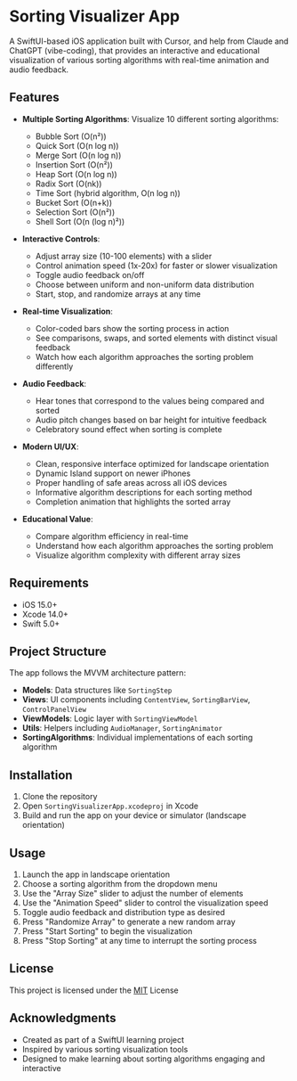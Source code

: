 # Sorting Visualizer App

A SwiftUI-based iOS application built with Cursor, and help from Claude and ChatGPT (vibe-coding), that provides an interactive and educational visualization of various sorting algorithms with real-time animation and audio feedback.

## Features

- **Multiple Sorting Algorithms**: Visualize 10 different sorting algorithms:
  - Bubble Sort (O(n²))
  - Quick Sort (O(n log n))
  - Merge Sort (O(n log n))
  - Insertion Sort (O(n²))
  - Heap Sort (O(n log n))
  - Radix Sort (O(nk))
  - Time Sort (hybrid algorithm, O(n log n))
  - Bucket Sort (O(n+k))
  - Selection Sort (O(n²))
  - Shell Sort (O(n (log n)²))

- **Interactive Controls**:
  - Adjust array size (10-100 elements) with a slider
  - Control animation speed (1x-20x) for faster or slower visualization
  - Toggle audio feedback on/off
  - Choose between uniform and non-uniform data distribution
  - Start, stop, and randomize arrays at any time

- **Real-time Visualization**:
  - Color-coded bars show the sorting process in action
  - See comparisons, swaps, and sorted elements with distinct visual feedback
  - Watch how each algorithm approaches the sorting problem differently

- **Audio Feedback**:
  - Hear tones that correspond to the values being compared and sorted
  - Audio pitch changes based on bar height for intuitive feedback
  - Celebratory sound effect when sorting is complete

- **Modern UI/UX**:
  - Clean, responsive interface optimized for landscape orientation
  - Dynamic Island support on newer iPhones
  - Proper handling of safe areas across all iOS devices
  - Informative algorithm descriptions for each sorting method
  - Completion animation that highlights the sorted array

- **Educational Value**:
  - Compare algorithm efficiency in real-time
  - Understand how each algorithm approaches the sorting problem
  - Visualize algorithm complexity with different array sizes

## Requirements

- iOS 15.0+
- Xcode 14.0+
- Swift 5.0+

## Project Structure

The app follows the MVVM architecture pattern:

- **Models**: Data structures like `SortingStep`
- **Views**: UI components including `ContentView`, `SortingBarView`, `ControlPanelView`
- **ViewModels**: Logic layer with `SortingViewModel`
- **Utils**: Helpers including `AudioManager`, `SortingAnimator`
- **SortingAlgorithms**: Individual implementations of each sorting algorithm

## Installation

1. Clone the repository
2. Open `SortingVisualizerApp.xcodeproj` in Xcode
3. Build and run the app on your device or simulator (landscape orientation)

## Usage

1. Launch the app in landscape orientation
2. Choose a sorting algorithm from the dropdown menu
3. Use the "Array Size" slider to adjust the number of elements
4. Use the "Animation Speed" slider to control the visualization speed
5. Toggle audio feedback and distribution type as desired
6. Press "Randomize Array" to generate a new random array
7. Press "Start Sorting" to begin the visualization
8. Press "Stop Sorting" at any time to interrupt the sorting process

## License

This project is licensed under the [MIT](https://choosealicense.com/licenses/mit/) License

## Acknowledgments

- Created as part of a SwiftUI learning project
- Inspired by various sorting visualization tools
- Designed to make learning about sorting algorithms engaging and interactive 